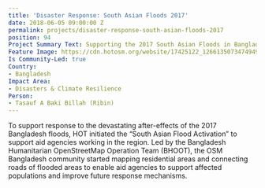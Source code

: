 ```yaml
---
title: 'Disaster Response: South Asian Floods 2017'
date: 2018-06-05 09:00:00 Z
permalink: projects/disaster-response-south-asian-floods-2017
position: 94
Project Summary Text: Supporting the 2017 South Asian Floods in Bangladesh
Feature Image: https://cdn.hotosm.org/website/17425122_1266135073474949_2019968961198925397_n.jpg
Is Community-Led: true
Country:
- Bangladesh
Impact Area:
- Disasters & Climate Resilience
Person:
- Tasauf A Baki Billah (Ribin)
---
```


To support response to the devastating after-effects of the 2017 Bangladesh floods, HOT initiated the “South Asian Flood Activation” to support aid agencies working in the region. Led by the Bangladesh Humanitarian OpenStreetMap Operation Team (BHOOT), the OSM Bangladesh community started mapping residential areas and connecting roads of flooded areas to enable aid agencies to support affected populations and improve future response mechanisms.

